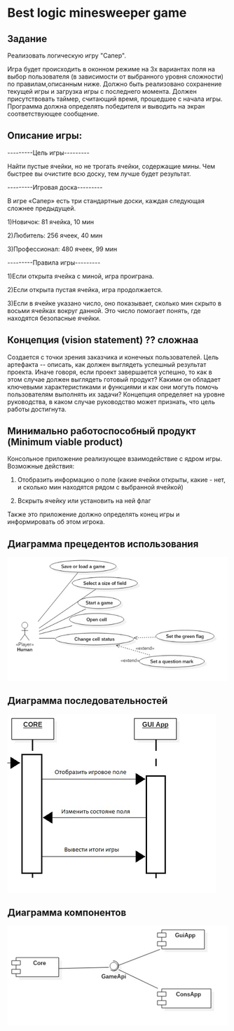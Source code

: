 # Best logic minesweeper game

## Задание
Реализовать логическую игру "Сапер".

Игра будет происходить в оконном режиме на 3х вариантах поля на выбор пользователя (в зависимости от выбранного уровня сложности) по правилам,описанным ниже. Должно быть реализовано сохранение текущей игры и загрузка игры с последнего момента. Должен присутствовать таймер, считающий время, прошедшее с начала игры. Программа должна определять победителя и выводить на экран соответствующее сообщение.
## Описание игры:

---------Цель игры---------

Найти пустые ячейки, но не трогать ячейки, содержащие мины. Чем быстрее вы очистите всю доску, тем лучше будет результат.


---------Игровая доска---------

В игре «Сапер» есть три стандартные доски, каждая следующая сложнее предыдущей.

1)Новичок: 81 ячейка, 10 мин

2)Любитель: 256 ячеек, 40 мин

3)Профессионал: 480 ячеек, 99 мин


---------Правила игры---------

1)Если открыта ячейка с миной, игра проиграна.

2)Если открыта пустая ячейка, игра продолжается.

3)Если в ячейке указано число, оно показывает, сколько мин скрыто в восьми ячейках вокруг данной. Это число помогает понять, где находятся безопасные ячейки.

## Концепция (vision statement) ?? сложнаа
Создается с точки зрения заказчика и конечных пользователей. Цель артефакта -- описать, как должен выглядеть успешный результат проекта. Иначе говоря, если проект завершается успешно, то как в этом случае должен выглядеть готовый продукт? Какими он обладает ключевыми характеристиками и функциями и как они могуть помочь пользователям выполнять их задачи? Концепция определяет на уровне руководства, в каком случае руководство может признать, что цель работы достигнута.

## Минимально работоспособный продукт (Minimum viable product)
Консольное приложение реализующее взаимодействие с ядром игры. 
Возможные действия: 

   1) Отобразить информацию о поле (какие ячейки открыты, какие - нет, и сколько мин находятся рядом с выбранной ячейкой)
   
   2) Вскрыть ячейку или установить на ней флаг


Также это приложение должно определять конец игры и информировать об этом игрока.   

## Диаграмма прецедентов использования
!["this is a picture"](reports/UseCaseDiagram1.jpg)

## Диаграмма последовательностей
!["this is a picture"](reports/sequenceDiagram.jpg) 
## Диаграмма компонентов
!["this is a picture"](reports/ComponentDiagram.jpg) 
